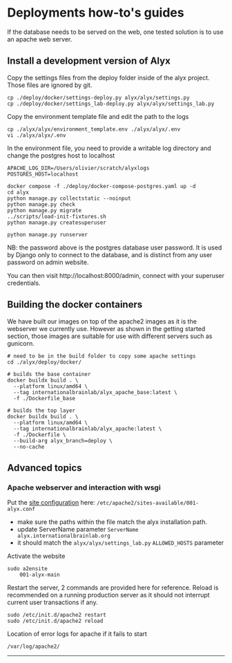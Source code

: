 
# Deployments how-to's guides

If the database needs to be served on the web, one tested solution is to use an apache web server.


## Install a development version of Alyx

Copy the settings files from the deploy folder inside of the alyx project. Those files are ignored by git.

```shell
cp ./deploy/docker/settings-deploy.py alyx/alyx/settings.py
cp ./deploy/docker/settings_lab-deploy.py alyx/alyx/settings_lab.py
```

Copy the environment template file and edit the path to the logs
```
cp ./alyx/alyx/environment_template.env ./alyx/alyx/.env
vi ./alyx/alyx/.env
```
In the environment file, you need to provide a writable log directory and change the postgres host to localhost
```shell
APACHE_LOG_DIR=/Users/olivier/scratch/alyxlogs
POSTGRES_HOST=localhost
```

```shell
docker compose -f ./deploy/docker-compose-postgres.yaml up -d
cd alyx
python manage.py collectstatic --noinput
python manage.py check
python manage.py migrate
../scripts/load-init-fixtures.sh
python manage.py createsuperuser

python manage.py runserver
```
NB: the password above is the postgres database user password. It is used by Django only to connect to the database, and is distinct from any user password on admin website.

You can then visit http://localhost:8000/admin, connect with your superuser credentials.


## Building the docker containers

We have built our images on top of the apache2 images as it is the webserver we currently use. 
However as shown in the getting started section, those images are suitable for use with different servers such as gunicorn.

```shell
# need to be in the build folder to copy some apache settings
cd ./alyx/deploy/docker/

# builds the base container
docker buildx build . \
  --platform linux/amd64 \
  --tag internationalbrainlab/alyx_apache_base:latest \
  -f ./Dockerfile_base

# builds the top layer
docker buildx build . \
  --platform linux/amd64 \
  --tag internationalbrainlab/alyx_apache:latest \
  -f ./Dockerfile \
  --build-arg alyx_branch=deploy \
  --no-cache
```

## Advanced topics


### Apache webserver and interaction with wsgi

Put the [site configuration](_static/001-alyx.conf) here: `/etc/apache2/sites-available/001-alyx.conf`
-   make sure the paths within the file match the alyx installation path.
-   update ServerName parameter `ServerName  alyx.internationalbrainlab.org`
-   it should match the `alyx/alyx/settings_lab.py` `ALLOWED_HOSTS` parameter


Activate the website

    sudo a2ensite
        001-alyx-main

Restart the server, 2 commands are provided here for reference. Reload is recommended on a running production server as 
it should not interrupt current user transactions if any.


    sudo /etc/init.d/apache2 restart
    sudo /etc/init.d/apache2 reload


Location of error logs for apache if it fails to start

    /var/log/apache2/

---

